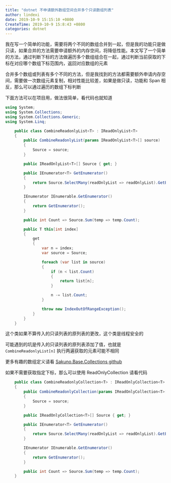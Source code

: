 ```yaml
---
title: "dotnet 不申请额外数组空间合并多个只读数组列表"
author: lindexi
date: 2019-10-9 15:15:10 +0800
CreateTime: 2019-10-9 15:8:43 +0800
categories: dotnet
---
```


我在写一个简单的功能，需要将两个不同的数组合并到一起，但是我的功能只是做只读，如果合并的方法需要申请额外的内存空间，将降低性能。本文写了一个简单的方法，通过判断下标的方法做遍历多个数组组合在一起，通过判断当前获取的下标在对应哪个数组下标范围内，返回对应数组的元素

<!--more-->


<!-- csdn -->

合并多个数组或列表有多个不同的方法，但是我找到的方法都需要额外申请内存空间，需要做一次数组元素复制，相对性能比较差，如果是做只读，功能和 Span 相反，那么可以通过遍历的数组下标判断

下面方法可以在项目用，做法很简单，看代码也就知道

```csharp
using System;
using System.Collections;
using System.Collections.Generic;
using System.Linq;

    public class CombineReadonlyList<T> : IReadOnlyList<T>
    {
        public CombineReadonlyList(params IReadOnlyList<T>[] source)
        {
            Source = source;
        }

        public IReadOnlyList<T>[] Source { get; }

        public IEnumerator<T> GetEnumerator()
        {
            return Source.SelectMany(readOnlyList => readOnlyList).GetEnumerator();
        }

        IEnumerator IEnumerable.GetEnumerator()
        {
            return GetEnumerator();
        }

        public int Count => Source.Sum(temp => temp.Count);

        public T this[int index]
        {
            get
            {
                var n = index;
                var source = Source;

                foreach (var list in source)
                {
                    if (n < list.Count)
                    {
                        return list[n];
                    }

                    n -= list.Count;
                }

                throw new IndexOutOfRangeException();
            }
        }
    }
```

这个类如果不算传入的只读列表的原列表的更改，这个类是线程安全的

可能遇到的坑是传入的只读列表的原列表添加了值，也就是 `CombineReadonlyList[n]` 执行两遍获取的元素可能不相同

更多有趣的数组定义请看 [Sakuno.Base.Collections github](https://github.com/KodamaSakuno/Sakuno.Base/tree/master/src/Sakuno.Base/Collections )

如果不需要获取指定下标，那么可以使用 ReadOnlyCollection 请看代码

```csharp
    public class CombineReadonlyCollection<T> : IReadOnlyCollection<T>
    {
        public CombineReadonlyCollection(params IReadOnlyCollection<T>[] source)
        {
            Source = source;
        }

        public IReadOnlyCollection<T>[] Source { get; }

        public IEnumerator<T> GetEnumerator()
        {
            return Source.SelectMany(readOnlyList => readOnlyList).GetEnumerator();
        }

        IEnumerator IEnumerable.GetEnumerator()
        {
            return GetEnumerator();
        }

        public int Count => Source.Sum(temp => temp.Count);
    }
```

